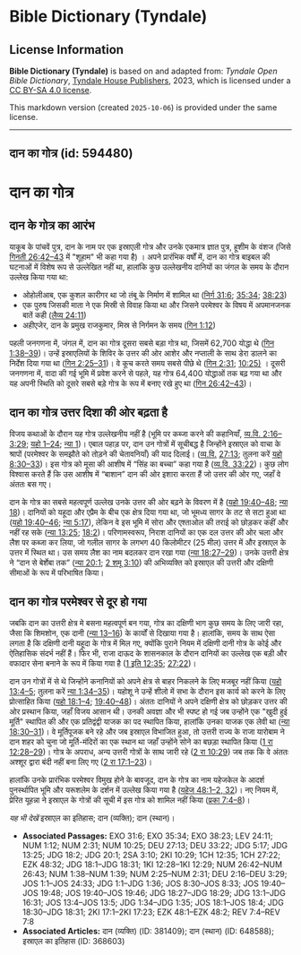 # Bible Dictionary (Tyndale)

## License Information

**Bible Dictionary (Tyndale)** is based on and adapted from: _Tyndale Open Bible Dictionary_, [Tyndale House Publishers](https://tyndaleopenresources.com/), 2023, which is licensed under a [CC BY-SA 4.0 license](https://creativecommons.org/licenses/by-sa/4.0/legalcode.en).

This markdown version (created `2025-10-06`) is provided under the same license.



--------------------------------

## दान का गोत्र (id: 594480)

दान का गोत्र
============

दान के गोत्र का आरंभ
--------------------

याकूब के पांचवें पुत्र, दान के नाम पर एक इस्राएली गोत्र और उनके एकमात्र ज्ञात पुत्र, हूशीम के वंशज (जिसे [गिनती 26:42–43](https://ref.ly/Num26:42-Num26:43) में "शूहाम" भी कहा गया है) । अपने प्रारंभिक वर्षों में, दान का गोत्र बाइबल की घटनाओं में विशेष रूप से उल्लेखित नहीं था, हालांकि कुछ उल्लेखनीय दानियों का जंगल के समय के दौरान उल्लेख किया गया था:

* ओहोलीआब, एक कुशल कारीगर था जो तंबू के निर्माण में शामिल था ([निर्ग 31:6](https://ref.ly/Exod31:6); [35:34](https://ref.ly/Exod35:34); [38:23](https://ref.ly/Exod38:23))
* एक पुरुष जिसकी माता ने एक मिस्री से विवाह किया था और जिसने परमेश्वर के विषय में अपमानजनक बातें कही ([लैव्य 24:11](https://ref.ly/Lev24:11))
* अहीएजेर, दान के प्रमुख राजकुमार, मिस्र से निर्गमन के समय ([गिन 1:12](https://ref.ly/Num1:12))

पहली जनगणना में, जंगल में, दान का गोत्र दूसरा सबसे बड़ा गोत्र था, जिसमें 62,700 योद्धा थे ([गिन 1:38–39](https://ref.ly/Num1:38-Num1:39))। उन्हें इस्राएलियों के शिविर के उत्तर की ओर आशेर और नप्ताली के साथ डेरा डालने का निर्देश दिया गया था ([गिन 2:25–31](https://ref.ly/Num2:25-Num2:31))। वे कूच करते समय सबसे पीछे थे ([गिन 2:31](https://ref.ly/Num2:31); [10:25\)](https://ref.ly/Num10:25) । दूसरी जनगणना में, वादा की गई भूमि में प्रवेश करने से पहले, यह गोत्र 64,400 योद्धाओं तक बढ़ गया था और यह अपनी स्थिति को दूसरे सबसे बड़े गोत्र के रूप में बनाए रखे हुए था ([गिन 26:42–43](https://ref.ly/Num26:42-Num26:43))।

दान का गोत्र उत्तर दिशा की ओर बढ़ता है
--------------------------------------

विजय कथाओं के दौरान यह गोत्र उल्लेखनीय नहीं है (भूमि पर कब्जा करने की कहानियाँ, [व्य.वि. 2:16–3:29](https://ref.ly/Deut2:16-Deut3:29); [यहो 1–24](https://ref.ly/Josh1:1-Josh24:33); [न्या 1](https://ref.ly/Judg1:1-Judg1:36))। एबाल पहाड़ पर, दान उन गोत्रों में सूचीबद्ध है जिन्होंने इस्राएल को वाचा के श्रापों (परमेश्वर के समझौते को तोड़ने की चेतावनियाँ) की याद दिलाई। ([व्य.वि.](https://ref.ly/Deut33:22) [27:13](https://ref.ly/Deut27:13); तुलना करें [यहो 8:30–33](https://ref.ly/Josh8:30-Josh8:33))। इस गोत्र को मूसा की आशीष में “सिंह का बच्चा” कहा गया है ([व्य.वि. 33:22](https://ref.ly/Deut33:22))। कुछ लोग विश्वास करते हैं कि उस आशीष में “बाशान” दान की ओर इशारा करता हैं जो उत्तर की ओर गए, जहाँ वे अंततः बस गए।

दान के गोत्र का सबसे महत्वपूर्ण उल्लेख उनके उत्तर की ओर बढ़ने के विवरण में है ([यहो 19:40–48](https://ref.ly/Josh19:40-Josh19:48); [न्या 18](https://ref.ly/Judg18:1-Judg18:31))। दानियों को यहूदा और एप्रैम के बीच एक क्षेत्र दिया गया था, जो भूमध्य सागर के तट से सटा हुआ था ([यहो 19:40–46](https://ref.ly/Josh19:40-Josh19:46); [न्या 5:17](https://ref.ly/Judg5:17)), लेकिन वे इस भूमि में सोरा और एश्ताओल की तराई को छोड़कर कहीं और नहीं रह सके ([न्या 13:25](https://ref.ly/Judg13:25); [18:2](https://ref.ly/Judg18:2))। परिणामस्वरूप, निराश दानियों का एक दल उत्तर की ओर चला और लैश पर कब्जा कर लिया, जो गलील सागर के लगभग 40 किलोमीटर (25 मील) उत्तर में और इस्राएल के उत्तर में स्थित था। उस समय लैश का नाम बदलकर दान रखा गया ([न्या 18:27–29](https://ref.ly/Judg18:27-Judg18:29))। उनके उत्तरी क्षेत्र ने “दान से बेर्शेबा तक” ([न्या 20:1](https://ref.ly/Judg20:1); [2 शमू 3:10](https://ref.ly/2Sam3:10)) की अभिव्यक्ति को इस्राएल की उत्तरी और दक्षिणी सीमाओं के रूप में परिभाषित किया।

दान का गोत्र परमेश्वर से दूर हो गया
-----------------------------------

जबकि दान का उत्तरी क्षेत्र मे बसना महत्वपूर्ण बन गया, गोत्र का दक्षिणी भाग कुछ समय के लिए जारी रहा, जैसा कि शिमशोन, एक दानी ([न्या 13–16](https://ref.ly/Judg13:1-Judg16:31)) के कार्यों से दिखाया गया है। हालांकि, समय के साथ ऐसा लगता है कि दक्षिणी दानी यहूदा के गोत्र में मिल गए, क्योंकि पुराने नियम में दक्षिणी दानी गोत्र के कोई और ऐतिहासिक संदर्भ नहीं हैं। फिर भी, राजा दाऊद के शासनकाल के दौरान दानियों का उल्लेख एक बड़ी और वफादार सेना बनाने के रूप में किया गया है ([1 इति 12:35](https://ref.ly/1Chr12:35); [27:22](https://ref.ly/1Chr27:22))।

दान उन गोत्रों में से थे जिन्होंने कनानियों को अपने क्षेत्र से बाहर निकलने के लिए मजबूर नहीं किया ([यहो 13:4–5](https://ref.ly/Josh13:4-Josh13:5); तुलना करें [न्या 1:34–35](https://ref.ly/Judg1:34-Judg1:35))। यहोशू ने उन्हें शीलो में सभा के दौरान इस कार्य को करने के लिए प्रोत्साहित किया ([यहो 18:1–4](https://ref.ly/Josh18:1-Josh18:4); [19:40–48](https://ref.ly/Josh19:40-Josh19:48))। अंततः दानियों ने अपने दक्षिणी क्षेत्र को छोड़कर उत्तर की ओर प्रस्थान किया, जहाँ विजय आसान थी। उनकी अवज्ञा और भी स्पष्ट हो गई जब उन्होंने एक "खुदी हुई मूर्ति" स्थापित की और एक प्रतिद्वंद्वी याजक का पद स्थापित किया, हालांकि उनका याजक एक लेवी था ([न्या 18:30–31](https://ref.ly/Judg18:30-Judg18:31))। वे मूर्तिपूजक बने रहे और जब इस्राएल विभाजित हुआ, तो उत्तरी राज्य के राजा यारोबाम ने दान शहर को चुना जो मूर्ति\-मंदिरों का एक स्थान था जहाँ उन्होंने सोने का बछड़ा स्थापित किया ([1 रा 12:28–29](https://ref.ly/1Kgs12:28-1Kgs12:29))। गोत्र के अपराध, अन्य उत्तरी गोत्रों के साथ जारी रहे ([2 रा 10:29](https://ref.ly/2Kgs10:29)) जब तक कि वे अंततः अश्शूर द्वारा बंदी नहीं बना लिए गए ([2 रा 17:1–23](https://ref.ly/2Kgs17:1-2Kgs17:23))।

हालांकि उनके प्रारंभिक परमेश्वर विमुख होने के बावजूद, दान के गोत्र का नाम यहेजकेल के आदर्श पुनर्स्थापित भूमि और यरूशलेम के दर्शन में उल्लेख किया गया है ([यहेज 48:1](https://ref.ly/Ezek48:1-Ezek48:2,Ezek48:32)[–](https://ref.ly/Ezek48:1-Ezek48:2)[2, 32](https://ref.ly/Ezek48:1-Ezek48:2,Ezek48:32))। नए नियम में, प्रेरित यूहन्ना ने इस्राएल के गोत्रों की सूची में इस गोत्र को शामिल नहीं किया ([प्रका 7:4–8](https://ref.ly/Rev7:4-Rev7:8))।

*यह भी देखें* इस्राएल का इतिहास; दान (व्यक्ति); दान (स्थान)।

* **Associated Passages:** EXO 31:6; EXO 35:34; EXO 38:23; LEV 24:11; NUM 1:12; NUM 2:31; NUM 10:25; DEU 27:13; DEU 33:22; JDG 5:17; JDG 13:25; JDG 18:2; JDG 20:1; 2SA 3:10; 2KI 10:29; 1CH 12:35; 1CH 27:22; EZK 48:32; JDG 18:1–JDG 18:31; 1KI 12:28–1KI 12:29; NUM 26:42–NUM 26:43; NUM 1:38–NUM 1:39; NUM 2:25–NUM 2:31; DEU 2:16–DEU 3:29; JOS 1:1–JOS 24:33; JDG 1:1–JDG 1:36; JOS 8:30–JOS 8:33; JOS 19:40–JOS 19:48; JOS 19:40–JOS 19:46; JDG 18:27–JDG 18:29; JDG 13:1–JDG 16:31; JOS 13:4–JOS 13:5; JDG 1:34–JDG 1:35; JOS 18:1–JOS 18:4; JDG 18:30–JDG 18:31; 2KI 17:1–2KI 17:23; EZK 48:1–EZK 48:2; REV 7:4–REV 7:8
* **Associated Articles:** दान (व्यक्ति) (ID: 381409); दान (स्थान) (ID: 648588); इस्राएल का इतिहास  (ID: 368603)


